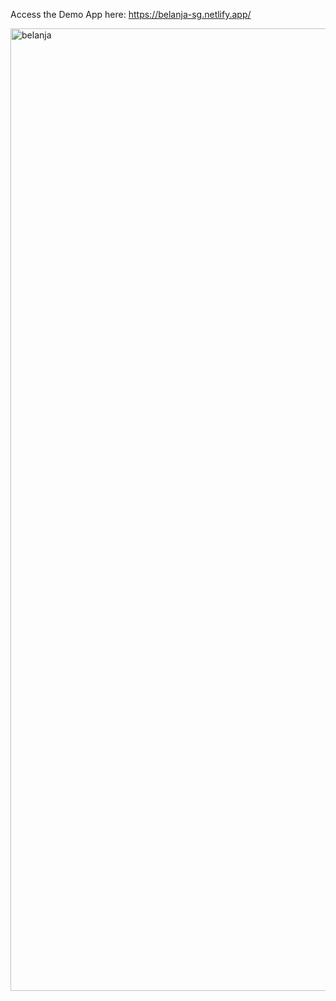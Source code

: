 Access the Demo App here: https://belanja-sg.netlify.app/

<img width="1205" height="1540" alt="belanja" src="https://github.com/user-attachments/assets/08c930d8-f4ac-4334-b1ab-cbb25fa8d086" />
